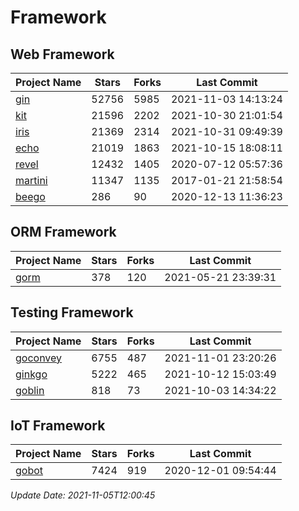 # Framework

## Web Framework
| Project Name | Stars | Forks | Last Commit |
| ------------ | ----- | ----- | ----------- |
| [gin](https://github.com/gin-gonic/gin) | 52756 | 5985 | 2021-11-03 14:13:24 |
| [kit](https://github.com/go-kit/kit) | 21596 | 2202 | 2021-10-30 21:01:54 |
| [iris](https://github.com/kataras/iris) | 21369 | 2314 | 2021-10-31 09:49:39 |
| [echo](https://github.com/labstack/echo) | 21019 | 1863 | 2021-10-15 18:08:11 |
| [revel](https://github.com/revel/revel) | 12432 | 1405 | 2020-07-12 05:57:36 |
| [martini](https://github.com/go-martini/martini) | 11347 | 1135 | 2017-01-21 21:58:54 |
| [beego](https://github.com/astaxie/beego) | 286 | 90 | 2020-12-13 11:36:23 |

## ORM Framework
| Project Name | Stars | Forks | Last Commit |
| ------------ | ----- | ----- | ----------- |
| [gorm](https://github.com/jinzhu/gorm) | 378 | 120 | 2021-05-21 23:39:31 |

## Testing Framework
| Project Name | Stars | Forks | Last Commit |
| ------------ | ----- | ----- | ----------- |
| [goconvey](https://github.com/smartystreets/goconvey) | 6755 | 487 | 2021-11-01 23:20:26 |
| [ginkgo](https://github.com/onsi/ginkgo) | 5222 | 465 | 2021-10-12 15:03:49 |
| [goblin](https://github.com/franela/goblin) | 818 | 73 | 2021-10-03 14:34:22 |

## IoT Framework
| Project Name | Stars | Forks | Last Commit |
| ------------ | ----- | ----- | ----------- |
| [gobot](https://github.com/hybridgroup/gobot) | 7424 | 919 | 2020-12-01 09:54:44 |

*Update Date: 2021-11-05T12:00:45*